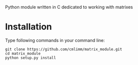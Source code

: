 Python module written in C dedicated to working with matrixes

# Installation #
Type following commands in your command line:

    git clone https://github.com/cmlimm/matrix_module.git
    cd matrix_module
    python setup.py install
